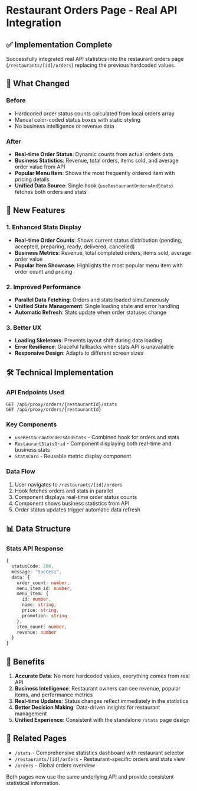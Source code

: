 # Restaurant Orders Page - Real API Integration

## ✅ Implementation Complete

Successfully integrated real API statistics into the restaurant orders page (`/restaurants/[id]/orders`) replacing the previous hardcoded values.

## 🔄 What Changed

### Before
- Hardcoded order status counts calculated from local orders array
- Manual color-coded status boxes with static styling
- No business intelligence or revenue data

### After
- **Real-time Order Status**: Dynamic counts from actual orders data
- **Business Statistics**: Revenue, total orders, items sold, and average order value from API
- **Popular Menu Item**: Shows the most frequently ordered item with pricing details
- **Unified Data Source**: Single hook (`useRestaurantOrdersAndStats`) fetches both orders and stats

## 🚀 New Features

### 1. Enhanced Stats Display
- **Real-time Order Counts**: Shows current status distribution (pending, accepted, preparing, ready, delivered, cancelled)
- **Business Metrics**: Revenue, total completed orders, items sold, average order value
- **Popular Item Showcase**: Highlights the most popular menu item with order count and pricing

### 2. Improved Performance
- **Parallel Data Fetching**: Orders and stats loaded simultaneously
- **Unified State Management**: Single loading state and error handling
- **Automatic Refresh**: Stats update when order statuses change

### 3. Better UX
- **Loading Skeletons**: Prevents layout shift during data loading
- **Error Resilience**: Graceful fallbacks when stats API is unavailable
- **Responsive Design**: Adapts to different screen sizes

## 🛠 Technical Implementation

### API Endpoints Used
```
GET /api/proxy/orders/{restaurantId}/stats
GET /api/proxy/orders/{restaurantId}
```

### Key Components
- `useRestaurantOrdersAndStats` - Combined hook for orders and stats
- `RestaurantStatsGrid` - Component displaying both real-time and business stats
- `StatsCard` - Reusable metric display component

### Data Flow
1. User navigates to `/restaurants/[id]/orders`
2. Hook fetches orders and stats in parallel
3. Component displays real-time order status counts
4. Component shows business statistics from API
5. Order status updates trigger automatic data refresh

## 📊 Data Structure

### Stats API Response
```typescript
{
  statusCode: 200,
  message: "Success",
  data: {
    order_count: number,
    menu_item_id: number,
    menu_item: {
      id: number,
      name: string,
      price: string,
      promotion: string
    },
    item_count: number,
    revenue: number
  }
}
```

## 🎯 Benefits

1. **Accurate Data**: No more hardcoded values, everything comes from real API
2. **Business Intelligence**: Restaurant owners can see revenue, popular items, and performance metrics
3. **Real-time Updates**: Status changes reflect immediately in the statistics
4. **Better Decision Making**: Data-driven insights for restaurant management
5. **Unified Experience**: Consistent with the standalone `/stats` page design

## 🔗 Related Pages

- `/stats` - Comprehensive statistics dashboard with restaurant selector
- `/restaurants/[id]/orders` - Restaurant-specific orders and stats view
- `/orders` - Global orders overview

Both pages now use the same underlying API and provide consistent statistical information.
